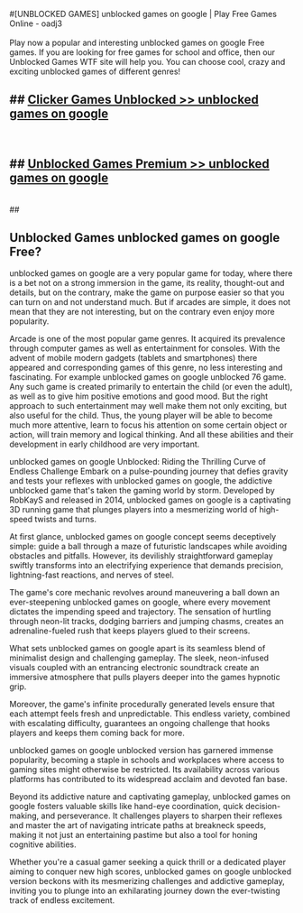 #[UNBLOCKED GAMES] unblocked games on google | Play Free Games Online - oadj3 <br>
<br>
Play now a popular and interesting unblocked games on google Free games. If you are looking for free games for school and office, then our Unblocked Games WTF site will help you. You can choose cool, crazy and exciting unblocked games of different genres!


## ##  [Clicker Games Unblocked >> unblocked games on google](http://freeplayer.one?title=unblocked_games_on_google&ref=22)
  <br>

##  ## [Unblocked Games Premium >> unblocked games on google](http://freeplayer.one?title=unblocked_games_on_google&ref=22)
  <br>
  ##



## Unblocked Games unblocked games on google Free?

unblocked games on google are a very popular game for today, where there is a bet not on a strong immersion in the game, its reality, thought-out and details, but on the contrary, make the game on purpose easier so that you can turn on and not understand much. But if arcades are simple, it does not mean that they are not interesting, but on the contrary even enjoy more popularity.

Arcade is one of the most popular game genres. It acquired its prevalence through computer games as well as entertainment for consoles. With the advent of mobile modern gadgets (tablets and smartphones) there appeared and corresponding games of this genre, no less interesting and fascinating. For example unblocked games on google unblocked 76 game. Any such game is created primarily to entertain the child (or even the adult), as well as to give him positive emotions and good mood. But the right approach to such entertainment may well make them not only exciting, but also useful for the child. Thus, the young player will be able to become much more attentive, learn to focus his attention on some certain object or action, will train memory and logical thinking. And all these abilities and their development in early childhood are very important.

unblocked games on google Unblocked: Riding the Thrilling Curve of Endless Challenge
Embark on a pulse-pounding journey that defies gravity and tests your reflexes with unblocked games on google, the addictive unblocked game that's taken the gaming world by storm. Developed by RobKayS and released in 2014, unblocked games on google is a captivating 3D running game that plunges players into a mesmerizing world of high-speed twists and turns.

At first glance, unblocked games on google concept seems deceptively simple: guide a ball through a maze of futuristic landscapes while avoiding obstacles and pitfalls. However, its devilishly straightforward gameplay swiftly transforms into an electrifying experience that demands precision, lightning-fast reactions, and nerves of steel.

The game's core mechanic revolves around maneuvering a ball down an ever-steepening unblocked games on google, where every movement dictates the impending speed and trajectory. The sensation of hurtling through neon-lit tracks, dodging barriers and jumping chasms, creates an adrenaline-fueled rush that keeps players glued to their screens.

What sets unblocked games on google apart is its seamless blend of minimalist design and challenging gameplay. The sleek, neon-infused visuals coupled with an entrancing electronic soundtrack create an immersive atmosphere that pulls players deeper into the games hypnotic grip.

Moreover, the game's infinite procedurally generated levels ensure that each attempt feels fresh and unpredictable. This endless variety, combined with escalating difficulty, guarantees an ongoing challenge that hooks players and keeps them coming back for more.

unblocked games on google unblocked version has garnered immense popularity, becoming a staple in schools and workplaces where access to gaming sites might otherwise be restricted. Its availability across various platforms has contributed to its widespread acclaim and devoted fan base.

Beyond its addictive nature and captivating gameplay, unblocked games on google fosters valuable skills like hand-eye coordination, quick decision-making, and perseverance. It challenges players to sharpen their reflexes and master the art of navigating intricate paths at breakneck speeds, making it not just an entertaining pastime but also a tool for honing cognitive abilities.

Whether you're a casual gamer seeking a quick thrill or a dedicated player aiming to conquer new high scores, unblocked games on google unblocked version beckons with its mesmerizing challenges and addictive gameplay, inviting you to plunge into an exhilarating journey down the ever-twisting track of endless excitement.